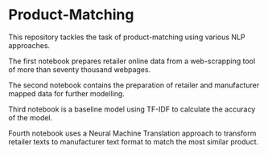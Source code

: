 # Product-Matching
This repository tackles the task of product-matching using various NLP approaches.

The first notebook prepares retailer online data from a web-scrapping tool of more than seventy thousand webpages.

The second notebook contains the preparation of retailer and manufacturer mapped data for further modelling.

Third notebook is a baseline model using TF-IDF to calculate the accuracy of the model.

Fourth notebook uses a Neural Machine Translation approach to transform retailer texts to manufacturer text format to match the most similar product.
